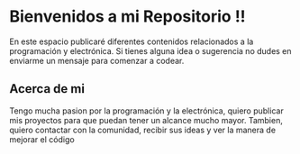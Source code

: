 # Bienvenidos a mi Repositorio !!


En este espacio publicaré diferentes contenidos relacionados a la programación y electrónica. Si tienes alguna idea o sugerencia no dudes en enviarme un mensaje para comenzar a codear.


## Acerca de mi


Tengo mucha pasion por la programación y la electrónica, quiero publicar mis proyectos para que puedan tener un alcance mucho mayor. Tambien, quiero contactar con la comunidad, recibir sus ideas y ver la manera de mejorar el código 
